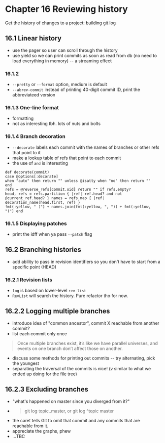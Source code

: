 # Chapter 16 Reviewing history

Get the history of changes to a project: building git log

## 16.1 Linear history
- use the pager so user can scroll through the history
- use yield so we can print commits as soon as read from db (no need to load everything in memory) -- a streaming effect

### 16.1.2
- `--pretty` or `--format` option, medium is default
- `--abrev-commit` instead of printing 40-digit commit ID, print the abbreviateed version 
 
### 16.1.3 One-line format
- formatting 
- not as interesting tbh. lots of nuts and bolts

### 16.1.4 Branch decoration
- `--decorate` labels each commit with the names of branches or other refs that point to it 
- make a lookup table of refs that point to each commit 
- the use of `and` is interesting 

```
def decorate(commit)
case @options[:decorate]
when "auto" then return "" unless @isatty when "no" then return ""
end
refs = @reverse_refs[commit.oid] return "" if refs.empty?
head, refs = refs.partition { |ref| ref.head? and not @current_ref.head? } names = refs.map { |ref| decoration_name(head.first, ref) }
fmt(:yellow, " (") + names.join(fmt(:yellow, ", ")) + fmt(:yellow, ")") end
```

### 16.1.5 Displaying patches
- print the idff when ya pass `--patch` flag

## 16.2 Branching histories
- add ability to pass in revision identifiers so you don't have to start from a specific point (HEAD)

### 16.2.1 Revision lists
- `log` is based on lower-level `rev-list`
- `RevList` will search the history. Pure refactor tho for now.

## 16.2.2 Logging multiple branches
- introduce idea of "common ancestor", commit X reachable from another commit?
- list each commit only once

>  Once multiple branches exist, it’s like we have parallel universes, and events on one branch don’t affect those on another.

- discuss some methods for printing out commits -- try alternating, pick the youngest
- separating the traversal of the commits is nice! (v similar to what we ended up doing for the file tree)

## 16.2.3 Excluding branches
- "what's happened on master since you diverged from it?"
- > git log topic..master, or git log ^topic master
- the caret tells Git to omit that commit and any commits that are reachable from it. 
- appreciate the graphs, phew 
- ...TBC

